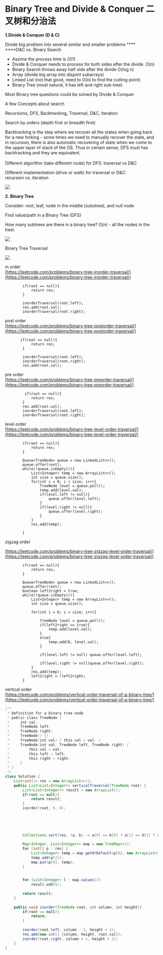 # Binary Tree and Divide & Conquer 二叉树和分治法

**1.Divide & Conquer (D & C)**

Divide big problem into several similar and smaller problems **** \
****D\&C vs. Binary Search

* Assime the process time is O(1)
* Divide & Conquer needs to process for both sides after the divide. O(n)
* Binary Search throws away half side after the divide O(log n)
* Array (divide big array into disjoint subarrays)
* Linked List (not that good, need to O(n) to find the cutting point)
* Binary Tree (most natural, it has left and right sub-tree)

Most Binary tree questions could be solved by Divide & Conquer

A few Concepts about search

Recursions, DFS, Backtracking, Traversal, D\&C, Iteration

Search by orders (depth first or breadth first)

Backtracking is the step where we recover all the states when going back for a new forking - some times we need to manually recover the state, and in recursion, there is also automatic recovering of state when we come to the upper layer of stack of the OS. Thus in certain sense, DFS must has backtracking and they are equivalent.\
\
Different algorithm (take different route) for DFS: traversal vs D\&C

Different implementation (drive or walk) for traversal or D\&C:\
recursion vs. iteration

![](<../.gitbook/assets/image (3).png>)

**2. Binary Tree**

Consider: root, leaf, node in the middle (substree), and null node

Find value/path in a Binary Tree (DFS)

How many subtrees are there in a binary tree? O(n) - all the nodes in the tree\


![](<../.gitbook/assets/image (5).png>)

Binary Tree Traversal

![](<../.gitbook/assets/image (17) (1).png>)

in order\
[https://leetcode.com/problems/binary-tree-inorder-traversal/](https://leetcode.com/problems/binary-tree-inorder-traversal/)

```
        if(root == null){
            return res;
        }
        
        inorderTraversal(root.left);
        res.add(root.val);
        inorderTraversal(root.right);
```

post order\
[https://leetcode.com/problems/binary-tree-postorder-traversal/](https://leetcode.com/problems/binary-tree-postorder-traversal/)

```
       if(root == null){
            return res;
        }
        
        inorderTraversal(root.left);
        inorderTraversal(root.right);
        res.add(root.val);
```

pre order\
[https://leetcode.com/problems/binary-tree-preorder-traversal/](https://leetcode.com/problems/binary-tree-preorder-traversal/)

```
         if(root == null){
            return res;
        }
        res.add(root.val);
        inorderTraversal(root.left);
        inorderTraversal(root.right);
```

level order\
[https://leetcode.com/problems/binary-tree-level-order-traversal/](https://leetcode.com/problems/binary-tree-level-order-traversal/)

```
        if(root == null){
            return res;
        }
        
        Queue<TreeNode> queue = new LinkedList<>();
        queue.offer(root);
        while(!queue.isEmpty()){
            List<Integer> temp = new ArrayList<>();
            int size = queue.size();
            for(int i = 0; i < size; i++){
                TreeNode level = queue.poll();
                temp.add(level.val);
                if(level.left != null){
                    queue.offer(level.left);
                }
                if(level.right != null){
                    queue.offer(level.right);
                }
            }
            res.add(temp);
            
        }
```

zigzag order

[https://leetcode.com/problems/binary-tree-zigzag-level-order-traversal/](https://leetcode.com/problems/binary-tree-zigzag-level-order-traversal/)

```
        if(root == null){
            return res;
        }
        
        Queue<TreeNode> queue = new LinkedList<>();
        queue.offer(root);
        boolean left2right = true;
        while(!queue.isEmpty()){
            List<Integer> temp = new ArrayList<>();
            int size = queue.size();
            
            for(int i = 0; i < size; i++){
                
                TreeNode level = queue.poll();
                if(left2right == true){
                    temp.add(level.val);
                }
                else{
                    temp.add(0, level.val);
                }
                
                if(level.left != null) queue.offer(level.left);
              
                if(level.right != null)queue.offer(level.right);
            }
            res.add(temp);
            left2right = !left2right;
        }
```

vertical order\
[https://leetcode.com/problems/vertical-order-traversal-of-a-binary-tree/](https://leetcode.com/problems/vertical-order-traversal-of-a-binary-tree/)

```java
/**
 * Definition for a binary tree node.
 * public class TreeNode {
 *     int val;
 *     TreeNode left;
 *     TreeNode right;
 *     TreeNode() {}
 *     TreeNode(int val) { this.val = val; }
 *     TreeNode(int val, TreeNode left, TreeNode right) {
 *         this.val = val;
 *         this.left = left;
 *         this.right = right;
 *     }
 * }
 */
class Solution {
    List<int[]> res = new ArrayList<>();
    public List<List<Integer>> verticalTraversal(TreeNode root) {
        List<List<Integer>> result = new ArrayList();
        if(root == null){
            return result;
        }
        inorder(root, 0, 0);
        
        
        
        
        
        Collections.sort(res, (a, b) -> a[0] == b[0] ? a[1] == b[1] ? a[2] - b[2] : a[1] - b[1] : a[0] - b[0]);

        Map<Integer, List<Integer>> map = new TreeMap<>();
        for (int[] p : res) {
            List<Integer> temp = map.getOrDefault(p[0], new ArrayList<>());
            temp.add(p[2]);
            map.put(p[0], temp);
        }

        
        for (List<Integer> l : map.values())
            result.add(l);
        
        return result;
    }
    
    public void inorder(TreeNode root, int column, int height){
        if(root == null){
            return;
        }
        
        inorder(root.left, column - 1, height + 1);
        res.add(new int[] {column, height, root.val});
        inorder(root.right, column + 1, height + 1);
    }
}
```


